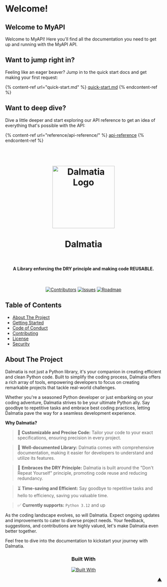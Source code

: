 # Welcome!

## Welcome to MyAPI

Welcome to MyAPI! Here you'll find all the documentation you need to get up and running with the MyAPI API.

## Want to jump right in?

Feeling like an eager beaver? Jump in to the quick start docs and get making your first request:

{% content-ref url="quick-start.md" %}
[quick-start.md](quick-start.md)
{% endcontent-ref %}

## Want to deep dive?

Dive a little deeper and start exploring our API reference to get an idea of everything that's possible with the API:

{% content-ref url="reference/api-reference/" %}
[api-reference](reference/api-reference/)
{% endcontent-ref %}
<a name="readme-top"></a>

<h1 align="center">
  <br />
    <a href="https://illyrian-engineering.com/">
      <img src="https://raw.githubusercontent.com/IllyrianEngineering/.github/main/icons/dalmatia.webp" alt="Dalmatia Logo" width="200">
    </a>
  <br /><br />
  Dalmatia
  <br />
  <br />
</h1>

<h4 align="center">A Library enforcing the DRY principle and making code REUSABLE.</h4><br />

<div align="center">

[![Contributors][contributors_shield_url]][contributors_url]
[![Issues][issues_shield_url]][issues_url]
[![Roadmap][roadmap_shield_url]][roadmap_url]<br />

</div>

## Table of Contents

- [About The Project](#about-the-project)
- [Getting Started](#getting-started)
- [Code of Conduct][code_of_conduct_url]
- [Contributing][contributing_url]
- [License][license_url]
- [Security][security_url]

## About The Project

Dalmatia is not just a Python library, it's your companion in creating efficient and clean Python code. Built to simplify the coding process, Dalmatia offers a rich array of tools, empowering developers to focus on creating remarkable projects that tackle real-world challenges.

Whether you're a seasoned Python developer or just embarking on your coding adventure, Dalmatia strives to be your ultimate Python ally. Say goodbye to repetitive tasks and embrace best coding practices, letting Dalmatia pave the way for a seamless development experience.

**Why Dalmatia?**

> :straight_ruler: **Customizable and Precise Code:** Tailor your code to your exact specifications, ensuring precision in every project.

> :book: **Well-documented Library:** Dalmatia comes with comprehensive documentation, making it easier for developers to understand and utilize its features.

> :triangular_ruler: **Embraces the DRY Principle:** Dalmatia is built around the "Don't Repeat Yourself" principle, promoting code reuse and reducing redundancy.

> :hourglass_flowing_sand: **Time-saving and Efficient:** Say goodbye to repetitive tasks and hello to efficiency, saving you valuable time.

> :white_check_mark: **Currently supports:** `Python 3.12` and up

As the coding landscape evolves, so will Dalmatia. Expect ongoing updates and improvements to cater to diverse project needs. Your feedback, suggestions, and contributions are highly valued, let's make Dalmatia even better together.

Feel free to dive into the documentation to kickstart your journey with Dalmatia.

<div align="center"><h3>Built With</h3>

[![Built With][built_with_shield_url]][built_with_url]</div>

</details><p align="right"><a href="#readme-top">▲</a></p>

[built_with_shield_url]: https://skillicons.dev/icons?i=docker,py
[built_with_url]: https://skillicons.dev
[code_of_conduct_url]: https://github.com/IllyrianEngineering/Dalmatia?tab=coc-ov-file
[contributing_url]: https://github.com/IllyrianEngineering/Dalmatia/blob/main/CONTRIBUTING.md
[contributors_shield_url]: https://img.shields.io/github/contributors/IllyrianEngineering/Dalmatia?style=for-the-badge&color=blue
[contributors_url]: https://github.com/IllyrianEngineering/Dalmatia/graphs/contributors
[issues_shield_url]: https://img.shields.io/github/issues/IllyrianEngineering/Dalmatia?style=for-the-badge&color=yellow
[issues_url]: https://github.com/IllyrianEngineering/Dalmatia/issues
[license_url]: https://github.com/IllyrianEngineering/Dalmatia?tab=AGPL-3.0-1-ov-file
[roadmap_shield_url]: https://img.shields.io/badge/Roadmap-Click%20Me!-purple.svg?style=for-the-badge
[roadmap_url]: https://github.com/orgs/IllyrianEngineering/projects/4
[security_url]: https://github.com/IllyrianEngineering/Dalmatia?tab=security-ov-file
